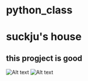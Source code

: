 # python_class
suckju's house
=============
this progject is good 
-------------
![Alt text](/path/to/img.jpg)
![Alt text](/path/to/img.jpg "Optional title")
